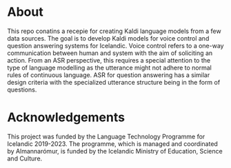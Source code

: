 # About
This repo conatins a recepie for creating Kaldi language models from a few data sources. The goal is to develop Kaldi models for voice control and question answering systems for Icelandic. Voice control refers to a one-way communication between human and system with the aim of soliciting an action. From an ASR perspective, this requires a special attention to the type of language modelling as the utterance might not adhere to normal rules of continuous language. ASR for question answering has a similar design criteria with the specialized utterance structure being in the form of questions. 


# Acknowledgements
This project was funded by the Language Technology Programme for Icelandic 2019-2023. The programme, which is managed and coordinated by Almannarómur, is funded by the Icelandic Ministry of Education, Science and Culture.
